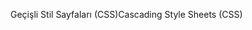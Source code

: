 <span data-ttu-id="f87eb-101">Geçişli Stil Sayfaları (CSS)</span><span class="sxs-lookup"><span data-stu-id="f87eb-101">Cascading Style Sheets (CSS)</span></span>